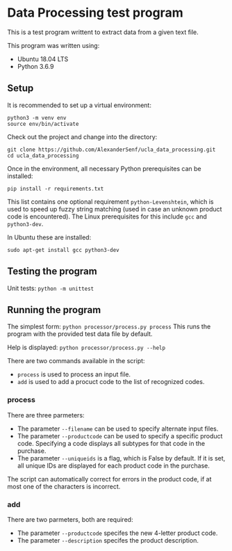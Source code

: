 # Data Processing test program

This is a test program writtent to extract data from a given text file.

This program was written using:
* Ubuntu 18.04 LTS
* Python 3.6.9

## Setup

It is recommended to set up a virtual environment:

```console
python3 -m venv env
source env/bin/activate
```

Check out the project and change into the directory:

```console
git clone https://github.com/AlexanderSenf/ucla_data_processing.git
cd ucla_data_processing
```

Once in the environment, all necessary Python prerequisites can be installed:

```console
pip install -r requirements.txt
```

This list contains one optional requirement `python-Levenshtein`, which is used
to speed up fuzzy string matching (used in case an unknown product code is 
encountered). The Linux prerequisites for this include `gcc` and `python3-dev`.

In Ubuntu these are installed:

```console
sudo apt-get install gcc python3-dev
```

## Testing the program

Unit tests: `python -m unittest`

## Running the program

The simplest form: `python processor/process.py process`
This runs the program with the provided test data file by default.

Help is displayed:  `python processor/process.py --help`

There are two commands available in the script:
* `process` is used to process an input file.
* `add` is used to add a procuct code to the list of recognized codes.

### process

There are three parmeters:
* The parameter `--filename` can be used to specify alternate input files.
* The parameter `--productcode` can be used to specify a specific product code.
Specifying a code displays all subtypes for that code in the purchase.
* The parameter `--uniqueids` is a flag, which is False by default. If it is
set, all unique IDs are displayed for each product code in the purchase.

The script can automatically correct for errors in the product code, if at most
one of the characters is incorrect. 

### add

There are two parmeters, both are required:
* The parameter `--productcode` specifes the new 4-letter product code.
* The parameter `--description` specifes the product description.

